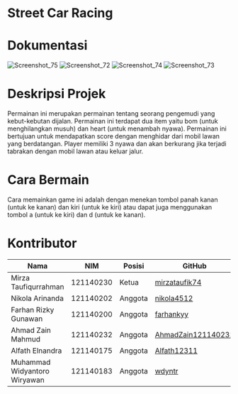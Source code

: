 # Street Car Racing

# Dokumentasi
![Screenshot_75](https://github.com/wdyntr/Tubes_PBO/assets/43138798/5806e754-79ce-4c5f-85ca-90c2dafc608c)
![Screenshot_72](https://github.com/wdyntr/Tubes_PBO/assets/43138798/706bbbd0-38da-460f-b3f3-7e9bc1be55cc)
![Screenshot_74](https://github.com/wdyntr/Tubes_PBO/assets/43138798/6706ee67-9075-422b-ac71-539f6f12dc53)
![Screenshot_73](https://github.com/wdyntr/Tubes_PBO/assets/43138798/6cb9af3a-148c-4163-8ac9-620ae44907b0)

# Deskripsi Projek
Permainan ini merupakan permainan tentang seorang pengemudi yang kebut-kebutan dijalan. Permainan ini terdapat dua item yaitu bom (untuk menghilangkan musuh) dan heart (untuk menambah nyawa). Permainan ini bertujuan untuk mendapatkan score dengan menghidar dari mobil lawan yang berdatangan. Player memiliki 3 nyawa dan akan berkurang jika terjadi tabrakan dengan mobil lawan atau keluar jalur.

# Cara Bermain
Cara memainkan game ini adalah dengan menekan tombol panah kanan (untuk ke kanan) dan kiri (untuk ke kiri) atau dapat juga menggunakan tombol a (untuk ke kiri) dan d (untuk ke kanan).

# Kontributor
| Nama | NIM | Posisi | GitHub |
|------|-----|--------|--------|
|Mirza Taufiqurrahman|121140230|Ketua|[mirzataufik74](https://github.com/mirzataufik74)|
|Nikola Arinanda|121140202|Anggota|[nikola4512](https://github.com/nikola4512)|
|Farhan Rizky Gunawan|121140200|Anggota|[farhankyy](https://github.com/farhankyy)|
|Ahmad Zain Mahmud|121140232|Anggota|[AhmadZain121140232](https://github.com/AhmadZain121140232)|
|Alfath Elnandra|121140175|Anggota|[Alfath12311](https://github.com/Alfath12311)|
|Muhammad Widyantoro Wiryawan|121140183|Anggota|[wdyntr](https://github.com/wdyntr)|

